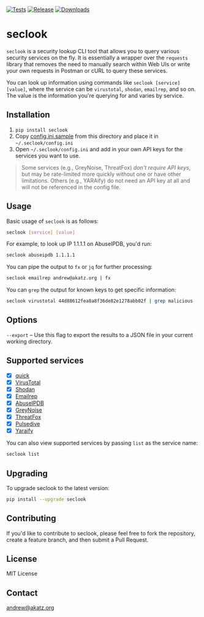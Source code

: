 [![Tests](https://github.com/ackatz/seclook-cli/actions/workflows/ci.yml/badge.svg)](https://github.com/ackatz/seclook-cli/actions/workflows/ci.yml)
[![Release](https://github.com/ackatz/seclook-cli/actions/workflows/cd.yml/badge.svg)](https://github.com/ackatz/seclook-cli/actions/workflows/cd.yml)
[![Downloads](https://static.pepy.tech/badge/seclook)](https://pepy.tech/project/seclook)

# seclook

`seclook` is a security lookup CLI tool that allows you to query various security services on the fly. It is essentially a wrapper over the `requests` library that removes the need to manually search within Web UIs or write your own requests in Postman or cURL to query these services.

You can look up information using commands like `seclook [service] [value]`, where the service can be `virustotal`, `shodan`, `emailrep`, and so on. The value is the information you're querying for and varies by service.

## Installation

1. `pip install seclook`
2. Copy [config.ini.sample](https://github.com/ackatz/seclook/blob/main/config.ini.sample) from this directory and place it in `~/.seclook/config.ini`
3. Open `~/.seclook/config.ini` and add in your own API keys for the services you want to use. 

> Some services (e.g., GreyNoise, ThreatFox) _don't require API keys_, but may be rate-limited more quickly without one or have other limitations. Others (e.g., YARAify) do not need an API key at all and will not be referenced in the config file.

## Usage

Basic usage of `seclook` is as follows:

```bash
seclook [service] [value]
```

For example, to look up IP 1.1.1.1 on AbuseIPDB, you'd run:

```bash
seclook abuseipdb 1.1.1.1
```

You can pipe the output to `fx` or `jq` for further processing:

```bash
seclook emailrep andrew@akatz.org | fx
```

You can `grep` the output for known keys to get specific information:

```bash
seclook virustotal 44d88612fea8a8f36de82e1278abb02f | grep malicious
```

## Options

`--export` – Use this flag to export the results to a JSON file in your current working directory.

## Supported services

- [x] [quick](https://quick.akatz.org)
- [x] [VirusTotal](https://virustotal.com/)
- [x] [Shodan](https://www.shodan.io/)
- [x] [Emailrep](https://emailrep.io/)
- [x] [AbuseIPDB](https://www.abuseipdb.com/)
- [x] [GreyNoise](https://www.greynoise.io/)
- [x] [ThreatFox](https://threatfox.abuse.ch/)
- [x] [Pulsedive](https://pulsedive.com/)
- [x] [Yaraify](https://yaraify.abuse.ch/)

You can also view supported services by passing `list` as the service name:

```bash 
seclook list
```

## Upgrading

To upgrade seclook to the latest version:

```bash
pip install --upgrade seclook
```

## Contributing

If you'd like to contribute to seclook, please feel free to fork the repository, create a feature branch, and then submit a Pull Request.

## License

MIT License

## Contact

[andrew@akatz.org](mailto:andrew@akatz.org)



